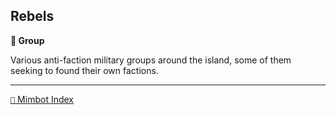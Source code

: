 ## Rebels

**🪪 Group**

Various anti-faction military groups around the island, some of them seeking to found their own factions.

<!---
keywords: sw
aliases:
-->
----------
[`📑` Mimbot Index](<https://zeithalt.github.io/r/#4270>)